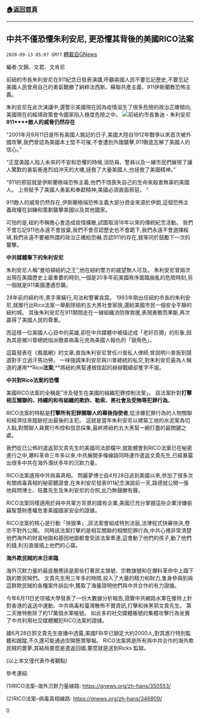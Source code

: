 ###  [:house:返回首頁](https://github.com/ourhimalayas/txt)
---

## 中共不僅恐懼朱利安尼, 更恐懼其背後的美國RICO法案
`2020-09-13 05:07 GM77` [轉載自GNews](https://gnews.org/zh-hant/351847/)

編者:文錦、文君、文肯尼

前紐約市長朱利安尼在911紀念日發表演講,呼籲美國人民不要忘記歷史,不要忘記美國人民曾用自己的勇氣戰勝了納粹法西斯、蘇聯共產主義、911伊斯蘭教恐怖主義。

朱利安尼在此次演講中,還警示美國現在因為疫情滋生了很多危險的政治正確傾向,美國現在的綏靖政策會令國家陷入極度危險之中。
![](https://s3.amazonaws.com/gnews-media-offload/wp-content/uploads/2020/09/13043051/%E6%88%AA%E5%B1%8F2020-09-13-%E4%B8%8B%E5%8D%884.25.49-1.png)前紐約市長魯迪・朱利安尼
**911****敵人的威脅仍然存在**

“2001年月9月11日是所有美國人銘記的日子,美國大陸自1912年戰爭以來首次被外國攻擊,我們曾認為美國本土堅不可摧,不會遭到外國襲擊,911徹底瓦解了美國人的信心。”

“正當美國人陷入未來的不安和恐懼的時候,消防員、警員以及一線市民們展現了讓人驚歎的勇氣衝進烈焰沖天的大樓,拯救了大量美國人,也拯救了美國精神。”

“911的邪惡就是伊斯蘭極端恐怖主義,他們不惜喪失自己的生命來殺害無辜的美國人。 上帝賦予了美國人勇氣和奉獻精神,美國必須直面邪惡。 “

911敵人的威脅仍然存在,伊斯蘭極端恐怖主義大部分資金來源於伊朗,這個恐怖主義政權在訓練和策劃襲擊美國以及其他國家。

可怕的是,紐約市稱擔心會造成疫情擴散,試圖取消18年以來的傳統紀念活動。 我們不會忘記911也永遠不會放棄,我們不會否認歷史也不會跪下,我們永遠不會選擇綏靖,我們永遠不要被所謂的政治正確給恐嚇,否認911的存在,就等同於鼓勵下一次的襲擊。

**中共媒體筆下的朱利安尼**

朱利安尼人稱”曼哈頓紐約之王”,他在紐約警方的威望無人可及。 朱利安尼曾兩次出現在美國歷史上最重要的時刻,一個是20多年前美國秩序面臨崩亂的危險時刻,另一個就是911美國遭遇恐襲。

28年前的紐約市,黑手黨橫行,司法和警署貪腐。 1993年剛出任紐約市長的朱利安尼,就推行出Rico法案一舉剷除紐約五大黑社會家族,還給美國市民一個安全平靜的紐約城。 其後朱利安尼在911期間走在一線組織消防隊救援,表現勇敢而果斷,再次贏得了美國人民的尊重。

而這樣一位美國人心目中的英雄,卻在中共媒體中被描述成「老奸巨猾」的形象,因為其是被川普總統指派徹查病毒元兇為美國人報仇的「狠角色」。

這篇發表在《鳳凰網》的文章,直指朱利安尼曾任川普私人律師,曾説明川普扳到競選對手立過汗馬功勞。 一味強調朱利安尼與川普總統的私交,對朱利安尼最為人稱道的運用**Rico****法案****,**將紐約黑幫連根拔起的赫赫戰績卻隻字不提。

**中共對****Rico****法案的恐懼**

美國RICO法案的全稱是”涉及發生在美國的組織犯罪控制法案」。 該法案針對**打擊相互關聯的、持續的和有組織的欺詐、勒索、黑社會及受賄等犯罪行為**。

RICO法案的特點是**打擊所有犯罪關聯人的幕後指使者**,從涉嫌犯罪行為的人物關聯和經濟往來蹤跡挖出最後的主犯。 這就是當年朱利安尼以建築工地的水泥案為切入點,對關聯人員實行布控和信息採集,最終將紐約五大黑幫一網打盡的最關鍵之處。

我們從已公佈的遣返郭文貴先生的美國司法部檔中,就能體會到RICO法案已在秘密進行之中,爆料革命三年多以來,中共展開多條線路同時運作遣返文貴先生,已經暴露出很多中共在海外潛伏多年的沉默力量。

RICO法案適用中共病毒真相。 閆麗夢博士自4月28日逃到美國以來,參加了很多次有關病毒真相的秘密聽證會,在朱利安尼發表911紀念演說前一天,路德就公開一張他與閆博士、班農先生及朱利安尼的合照,此乃無聲勝有聲。

RICO法案同樣適用於與中共軍方背景的國有企業,美國已充分掌握這些企業涉嫌偷竊智慧財產權危害美國國家安全的證據。

RICO法案的核心是行動「快狠準」,該法案會組成特別法庭,法律程式快審快決,卷宗不對外公開。 同時該法案打擊的是相互關聯的相關犯罪行為,中共心裡非常清楚他們海外的財富地圖和基因地圖都會受該法案牽連,這會動了他們的孩子,動了他們的錢,利刃直接插上他們的心窩。

**海外欺民賊的末日來臨**

海外沉默力量的最底層應該是那些打著民主旗號、宗教旗號和在爆料革命中上躥下跳的欺民賊們。 文貴先生用三年多的時間,投入了大量的精力和財力,隻身參與到與這群欺民賊的各種案件訴訟中,獲取了海量證明他們與中共合作的有力證據。

今年6月11日史坦福大學發表了一份大數據分析報告,證實中共網路水軍在推特上針對香港的返送中運動、中共病毒和臺灣散佈不實資訊,打擊和抹黑郭文貴先生。 第二天推特刪除了約17萬個水軍帳號。 如此多的社交媒體賬號的集體攻擊行為坐實了中共利用社交媒體觸犯RICO法案的證據。

據6月28日郭文貴先生直播中透露,美國FBI早已鎖定大約2000人,對其進行特別監聽和跟蹤,不久還可能通過空開懸賞舉報。 RICO法案將是所有與中共合作的海外欺民賊的噩夢,其結局要麼是遣返回國,要麼就是送到Ricks 監獄。

(以上本文僅代表作者觀點)

參考連結:

(1)RICO法案–海外沉默力量線路: https://gnews.org/zh-hans/350553/

(2)RICO法案–病毒真相線路: https://gnews.org/zh-hans/346809/

0
